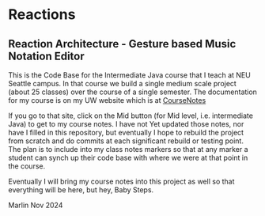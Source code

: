# Reactions
## Reaction Architecture - Gesture based Music Notation Editor

This is the Code Base for the Intermediate Java course that I teach at NEU Seattle campus. In that course 
we build a single medium scale project (about 25 classes) over the course of a single semester. The documentation 
for my course is on my UW website which is at [CourseNotes](https://depts.washington.edu/cprogs)

If you go to that site, click on the Mid button (for Mid level, i.e. intermediate Java) to get to my course notes. 
I have not Yet updated those notes, nor have I filled in this repository, but eventually I hope to rebuild the project 
from scratch and do commits at each significant rebuild or testing point. The plan is to include into my class notes 
markers so that at any marker a student can synch up their code base with where we were at that point in the course.

Eventually I will bring my course notes into this project as well so that everything will be here, but hey, Baby Steps.

Marlin Nov 2024
